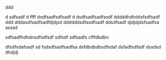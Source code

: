 ddd

d
sdfsadf
d
ffff
dsdfsadfsdfsadf
d
dsdfsadfsadfasdf
dddddhdhddsfsdfsadf
ddd
dddasdfsadfsadfdjdjsd
ddddddsdfasdfsadf
ddsdfsadf
djdjdjdsfsadfsa
assad

sdfsadfhdhdnsdfsdfsdf
sdfsdf
sdfsadfs
cfffdbdbn

dfsdfsdafsadf
sd
fsdsdfsadfsadfsa
dsfdbdbdbsdfsdaf
dsfadfsdfadf
dssdsd
dhdjdj

